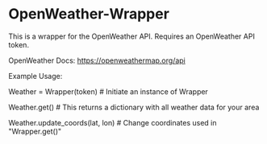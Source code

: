 # OpenWeather-Wrapper
This is a wrapper for the OpenWeather API. Requires an OpenWeather API token.

OpenWeather Docs: https://openweathermap.org/api

Example Usage:

Weather = Wrapper(token) # Initiate an instance of Wrapper

Weather.get() # This returns a dictionary with all weather data for your area

Weather.update_coords(lat, lon) # Change coordinates used in "Wrapper.get()"
